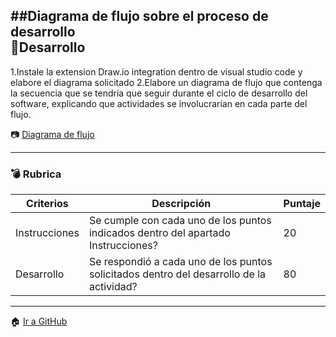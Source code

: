 ##**Diagrama de flujo sobre el proceso de desarrollo**  
:pencil:**Desarrollo**
---
1.Instale la extension Draw.io integration dentro de visual studio code y elabore el diagrama solicitado
2.Elabore un diagrama de flujo que contenga la secuencia que se tendría que seguir durante el ciclo de desarrollo del software, explicando que actividades se involucrarían en cada parte del flujo.

:camera: [Diagrama de flujo](https://github.com/esmeralda0sandoval/analisis_avanzado2021/blob/main/Img/diagrama1.png)

---
### :bomb: Rubrica

| Criterios     | Descripción                                                                                  | Puntaje |
| ------------- | -------------------------------------------------------------------------------------------- | ------- |
| Instrucciones | Se cumple con cada uno de los puntos indicados dentro del apartado Instrucciones?            | 20 |
| Desarrollo    | Se respondió a cada uno de los puntos solicitados dentro del desarrollo de la actividad?     | 80      |

---
:house: [Ir a GitHub](https://github.com/esmeralda0sandoval/analisis_avanzado2021 "PDF")